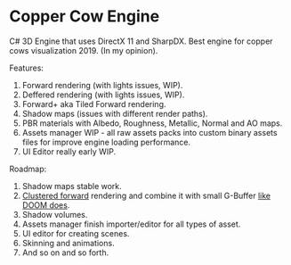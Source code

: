 # Copper Cow Engine
C# 3D Engine that uses DirectX 11 and SharpDX.
Best engine for copper cows visualization 2019. (In my opinion).

Features:
1) Forward rendering (with lights issues, WIP).
2) Deffered rendering (with lights issues, WIP).
3) Forward+ aka Tiled Forward rendering.
4) Shadow maps (issues with different render paths).
5) PBR materials with Albedo, Roughness, Metallic, Normal and AO maps.
6) Assets manager WIP - all raw assets packs into custom binary assets files for improve engine loading performance.
7) UI Editor really early WIP.

Roadmap: 
1) Shadow maps stable work.
2) [Clustered forward](http://www.humus.name/Articles/PracticalClusteredShading.pdf) rendering and combine it with small G-Buffer [like DOOM does](http://www.adriancourreges.com/blog/2016/09/09/doom-2016-graphics-study/).
3) Shadow volumes.
4) Assets manager finish importer/editor for all types of asset.
5) UI editor for creating scenes.
6) Skinning and animations.
7) And so on and so forth.

